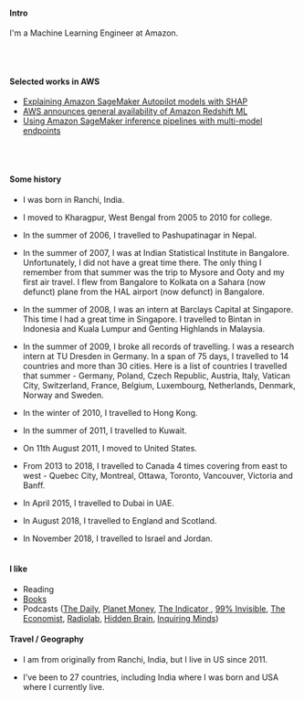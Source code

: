 
#### Intro
I'm a Machine Learning Engineer at Amazon.

<br><br>
#### Selected works in AWS
* [Explaining Amazon SageMaker Autopilot models with SHAP](https://aws.amazon.com/blogs/machine-learning/explaining-amazon-sagemaker-autopilot-models-with-shap/)
* [AWS announces general availability of Amazon Redshift ML](https://aws.amazon.com/about-aws/whats-new/2021/05/aws-announces-general-availability-of-amazon-redshift-ml/)
* [Using Amazon SageMaker inference pipelines with multi-model endpoints](https://aws.amazon.com/blogs/machine-learning/using-amazon-sagemaker-inference-pipelines-with-multi-model-endpoints/)

<br><br>
#### Some history

- I was born in Ranchi, India.

- I moved to Kharagpur, West Bengal from 2005 to 2010 for college.

- In the summer of 2006, I travelled to Pashupatinagar in Nepal.

- In the summer of 2007, I was at Indian Statistical Institute in Bangalore. 
Unfortunately, I did not have a great time there. The only thing I remember 
from that summer was the trip to Mysore and Ooty and my first air travel. 
I flew from Bangalore to Kolkata on a Sahara (now defunct) plane from the HAL
airport (now defunct) in Bangalore.  

- In the summer of 2008, I was an intern at Barclays Capital at Singapore. 
This time I had a great time in Singapore. I travelled to Bintan in Indonesia and
Kuala Lumpur and Genting Highlands in Malaysia.  

- In the summer of 2009, I broke all records of travelling. I was a research intern 
at TU Dresden in Germany. In a span of 75 days, I travelled to 14 countries and more than 30 cities.
Here is a list of countries I travelled that summer - Germany, Poland, Czech Republic, Austria, Italy, 
Vatican City, Switzerland, France, Belgium, Luxembourg, Netherlands, Denmark, Norway and Sweden. 

- In the winter of 2010, I travelled to Hong Kong. 

- In the summer of 2011, I travelled to Kuwait.

- On 11th August 2011, I moved to United States.

- From 2013 to 2018, I travelled to Canada 4 times covering from east to west - 
Quebec City, Montreal, Ottawa, Toronto, Vancouver, Victoria and Banff. 

- In April 2015, I travelled to Dubai in UAE.

- In August 2018, I travelled to England and Scotland.

- In November 2018, I travelled to Israel and Jordan. 
<br><br>
#### I like
- Reading
- [Books](https://www.goodreads.com/user/show/65872641-somnath-sarkar)
- Podcasts ([The Daily](https://www.nytimes.com/column/the-daily), [Planet Money](https://www.npr.org/sections/money/), [The Indicator
](https://www.npr.org/podcasts/510325/the-indicator-from-planet-money), [99% Invisible](https://99percentinvisible.org/episodes/), [The Economist](http://radio.economist.com/), [Radiolab](https://www.wnycstudios.org/shows/radiolab), [Hidden Brain](https://www.npr.org/series/423302056/hidden-brain), [Inquiring Minds](https://inquiring.show))

#### Travel / Geography

- I am from originally from Ranchi, India, but I live in US since 2011.

- I've been to 27 countries, including India where I was born and USA where I currently live.   
